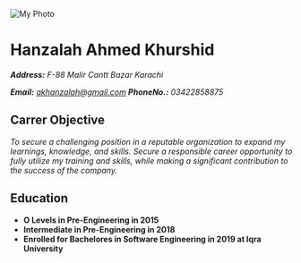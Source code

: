 ![My Photo](https://cdn.pixabay.com/photo/2016/08/08/09/17/avatar-1577909_960_720.png)
# Hanzalah Ahmed Khurshid

***Address:** F-88 Malir Cantt Bazar Karachi*

***Email:** akhanzalah@gmail.com **PhoneNo.:** 03422858875*


## Carrer Objective

*To secure a challenging position in a reputable organization to expand my learnings, knowledge, and skills. Secure a responsible career opportunity to fully utilize my training and skills, while making a significant contribution to the success of the company.*


## Education

- **O Levels in Pre-Engineering in 2015**
- **Intermediate in Pre-Engineering in 2018**
- **Enrolled for Bachelores in Software Engineering in 2019 at Iqra University**
